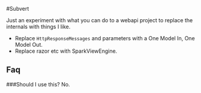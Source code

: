 #Subvert

Just an experiment with what you can do to a webapi project to replace the internals with things I like.

* Replace `HttpResponseMessages` and parameters with a One Model In, One Model Out.
* Replace razor etc with SparkViewEngine.

## Faq

###Should I use this?
No.

